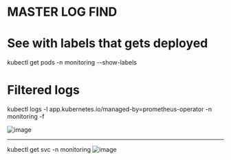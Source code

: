 # MASTER LOG FIND
# See with labels that gets deployed
 kubectl get pods -n monitoring --show-labels
 
# Filtered logs
kubectl logs -l app.kubernetes.io/managed-by=prometheus-operator -n monitoring -f

![image](https://github.com/user-attachments/assets/390c04a9-844c-405e-aec1-6379e8976449)

--------------------------------------------------------------------------------------------------

kubectl get svc -n monitoring
![image](https://github.com/user-attachments/assets/12d1eeb2-c909-4c8f-ad8c-644025c078bf)
